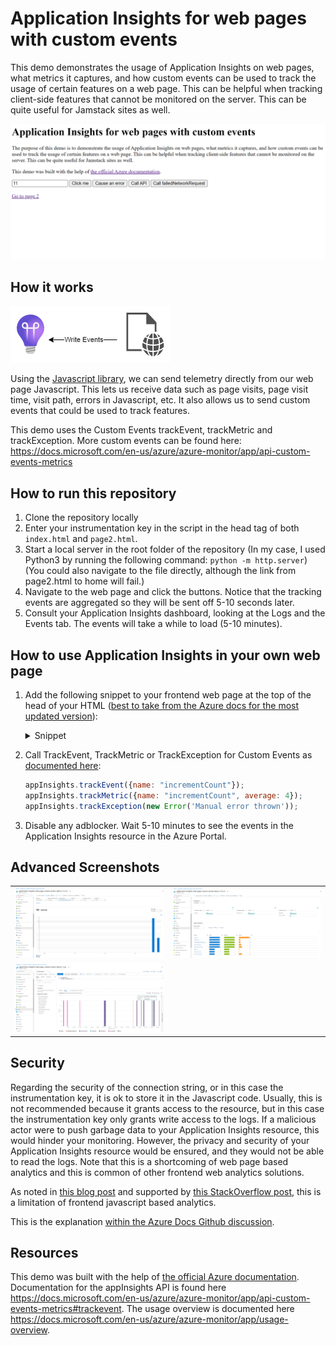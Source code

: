 # Application Insights for web pages with custom events

This demo demonstrates the usage of Application Insights on web pages, what metrics it captures, and how custom events can be used to track the usage of certain features on a web page. This can be helpful when tracking client-side features that cannot be monitored on the server. This can be quite useful for Jamstack sites as well.

![Screenshot of Web Application built for the demo](./images/2022-02-17-23-22-28.png)


## How it works

![Client application writes to Azure Application Insights](./images/small_graph.png)

Using the [Javascript library](https://docs.microsoft.com/en-us/azure/azure-monitor/app/javascript), we can send telemetry directly from our web page Javascript. This lets us receive data such as page visits, page visit time, visit path, errors in Javascript, etc. It also allows us to send custom events that could be used to track features.

This demo uses the Custom Events trackEvent, trackMetric and trackException. More custom events can be found here: https://docs.microsoft.com/en-us/azure/azure-monitor/app/api-custom-events-metrics

## How to run this repository

1. Clone the repository locally
2. Enter your instrumentation key in the script in the head tag of both `index.html` and `page2.html`.
3. Start a local server in the root folder of the repository (In my case, I used Python3 by running the following command: `python -m http.server`) (You could also navigate to the file directly, although the link from page2.html to home will fail.)
4. Navigate to the web page and click the buttons. Notice that the tracking events are aggregated so they will be sent off 5-10 seconds later.
5. Consult your Application Insights dashboard, looking at the Logs and the Events tab. The events will take a while to load (5-10 minutes).

## How to use Application Insights in your own web page

1. Add the following snippet to your frontend web page at the top of the head of your HTML ([best to take from the Azure docs for the most updated version](https://docs.microsoft.com/en-us/azure/azure-monitor/app/javascript#snippet-based-setup)):
    <details>
    <summary>Snippet</summary>

    ```javascript
    <script type="text/javascript">
    !function(T,l,y){var S=T.location,k="script",D="instrumentationKey",C="ingestionendpoint",I="disableExceptionTracking",E="ai.device.",b="toLowerCase",w="crossOrigin",N="POST",e="appInsightsSDK",t=y.name||"appInsights";(y.name||T[e])&&(T[e]=t);var n=T[t]||function(d){var g=!1,f=!1,m={initialize:!0,queue:[],sv:"5",version:2,config:d};function v(e,t){var n={},a="Browser";return n[E+"id"]=a[b](),n[E+"type"]=a,n["ai.operation.name"]=S&&S.pathname||"_unknown_",n["ai.internal.sdkVersion"]="javascript:snippet_"+(m.sv||m.version),{time:function(){var e=new Date;function t(e){var t=""+e;return 1===t.length&&(t="0"+t),t}return e.getUTCFullYear()+"-"+t(1+e.getUTCMonth())+"-"+t(e.getUTCDate())+"T"+t(e.getUTCHours())+":"+t(e.getUTCMinutes())+":"+t(e.getUTCSeconds())+"."+((e.getUTCMilliseconds()/1e3).toFixed(3)+"").slice(2,5)+"Z"}(),iKey:e,name:"Microsoft.ApplicationInsights."+e.replace(/-/g,"")+"."+t,sampleRate:100,tags:n,data:{baseData:{ver:2}}}}var h=d.url||y.src;if(h){function a(e){var t,n,a,i,r,o,s,c,u,p,l;g=!0,m.queue=[],f||(f=!0,t=h,s=function(){var e={},t=d.connectionString;if(t)for(var n=t.split(";"),a=0;a<n.length;a++){var i=n[a].split("=");2===i.length&&(e[i[0][b]()]=i[1])}if(!e[C]){var r=e.endpointsuffix,o=r?e.location:null;e[C]="https://"+(o?o+".":"")+"dc."+(r||"services.visualstudio.com")}return e}(),c=s[D]||d[D]||"",u=s[C],p=u?u+"/v2/track":d.endpointUrl,(l=[]).push((n="SDK LOAD Failure: Failed to load Application Insights SDK script (See stack for details)",a=t,i=p,(o=(r=v(c,"Exception")).data).baseType="ExceptionData",o.baseData.exceptions=[{typeName:"SDKLoadFailed",message:n.replace(/\./g,"-"),hasFullStack:!1,stack:n+"\nSnippet failed to load ["+a+"] -- Telemetry is disabled\nHelp Link: https://go.microsoft.com/fwlink/?linkid=2128109\nHost: "+(S&&S.pathname||"_unknown_")+"\nEndpoint: "+i,parsedStack:[]}],r)),l.push(function(e,t,n,a){var i=v(c,"Message"),r=i.data;r.baseType="MessageData";var o=r.baseData;return o.message='AI (Internal): 99 message:"'+("SDK LOAD Failure: Failed to load Application Insights SDK script (See stack for details) ("+n+")").replace(/\"/g,"")+'"',o.properties={endpoint:a},i}(0,0,t,p)),function(e,t){if(JSON){var n=T.fetch;if(n&&!y.useXhr)n(t,{method:N,body:JSON.stringify(e),mode:"cors"});else if(XMLHttpRequest){var a=new XMLHttpRequest;a.open(N,t),a.setRequestHeader("Content-type","application/json"),a.send(JSON.stringify(e))}}}(l,p))}function i(e,t){f||setTimeout(function(){!t&&m.core||a()},500)}var e=function(){var n=l.createElement(k);n.src=h;var e=y[w];return!e&&""!==e||"undefined"==n[w]||(n[w]=e),n.onload=i,n.onerror=a,n.onreadystatechange=function(e,t){"loaded"!==n.readyState&&"complete"!==n.readyState||i(0,t)},n}();y.ld<0?l.getElementsByTagName("head")[0].appendChild(e):setTimeout(function(){l.getElementsByTagName(k)[0].parentNode.appendChild(e)},y.ld||0)}try{m.cookie=l.cookie}catch(p){}function t(e){for(;e.length;)!function(t){m[t]=function(){var e=arguments;g||m.queue.push(function(){m[t].apply(m,e)})}}(e.pop())}var n="track",r="TrackPage",o="TrackEvent";t([n+"Event",n+"PageView",n+"Exception",n+"Trace",n+"DependencyData",n+"Metric",n+"PageViewPerformance","start"+r,"stop"+r,"start"+o,"stop"+o,"addTelemetryInitializer","setAuthenticatedUserContext","clearAuthenticatedUserContext","flush"]),m.SeverityLevel={Verbose:0,Information:1,Warning:2,Error:3,Critical:4};var s=(d.extensionConfig||{}).ApplicationInsightsAnalytics||{};if(!0!==d[I]&&!0!==s[I]){var c="onerror";t(["_"+c]);var u=T[c];T[c]=function(e,t,n,a,i){var r=u&&u(e,t,n,a,i);return!0!==r&&m["_"+c]({message:e,url:t,lineNumber:n,columnNumber:a,error:i}),r},d.autoExceptionInstrumented=!0}return m}(y.cfg);function a(){y.onInit&&y.onInit(n)}(T[t]=n).queue&&0===n.queue.length?(n.queue.push(a),n.trackPageView({})):a()}(window,document,{
    src: "https://js.monitor.azure.com/scripts/b/ai.2.min.js", // The SDK URL Source
    // name: "appInsights", // Global SDK Instance name defaults to "appInsights" when not supplied
    // ld: 0, // Defines the load delay (in ms) before attempting to load the sdk. -1 = block page load and add to head. (default) = 0ms load after timeout,
    // useXhr: 1, // Use XHR instead of fetch to report failures (if available),
    crossOrigin: "anonymous", // When supplied this will add the provided value as the cross origin attribute on the script tag
    // onInit: null, // Once the application insights instance has loaded and initialized this callback function will be called with 1 argument -- the sdk instance (DO NOT ADD anything to the sdk.queue -- As they won't get called)
    cfg: { // Application Insights Configuration
        instrumentationKey: "INSTRUMENTATION_KEY_HERE", // Replace with your instrumentation key
        /* ...Other Configuration Options... */
    }});
    </script>
    ```
    </details>

2. Call TrackEvent, TrackMetric or TrackException for Custom Events as [documented here](https://docs.microsoft.com/en-us/azure/azure-monitor/app/api-custom-events-metrics#trackevent):

    ```javascript
    appInsights.trackEvent({name: "incrementCount"});
    appInsights.trackMetric({name: "incrementCount", average: 4});
    appInsights.trackException(new Error('Manual error thrown'));
    ```

3. Disable any adblocker. Wait 5-10 minutes to see the events in the Application Insights resource in the Azure Portal.

## Advanced Screenshots 

| | | 
| --- | --- | 
| ![Screenshot of Events tab](./images/2022-02-17-23-35-23.png) | ![Screenshot of Events tab with more details of the custom events](./images/2022-02-17-23-35-49.png) | 
![Kusto Query Screenshot](./images/2022-02-17-23-45-11.png) |

## Security

Regarding the security of the connection string, or in this case the instrumentation key, it is ok to store it in the Javascript code. Usually, this is not recommended because it grants access to the resource, but in this case the instrumentation key only grants write access to the logs. If a malicious actor were to push garbage data to your Application Insights resource, this would hinder your monitoring. However, the privacy and security of your Application Insights resource would be ensured, and they would not be able to read the logs. Note that this is a shortcoming of web page based analytics and this is common of other frontend web analytics solutions.

As noted in [this blog post](https://devblogs.microsoft.com/premier-developer/alternative-way-to-protect-your-application-insights-instrumentation-key-in-javascript/) and supported by [this StackOverflow post](https://stackoverflow.com/questions/27816528/application-insights-security-and-spoofing), this is a limitation of frontend javascript based analytics.

This is the explanation [within the Azure Docs Github discussion](https://github.com/MicrosoftDocs/azure-docs/issues/24287#issuecomment-460831368).

## Resources

This demo was built with the help of [the official Azure documentation](https://docs.microsoft.com/en-us/azure/azure-monitor/app/javascript). Documentation for the appInsights API is found here https://docs.microsoft.com/en-us/azure/azure-monitor/app/api-custom-events-metrics#trackevent. The usage overview is documented here https://docs.microsoft.com/en-us/azure/azure-monitor/app/usage-overview.